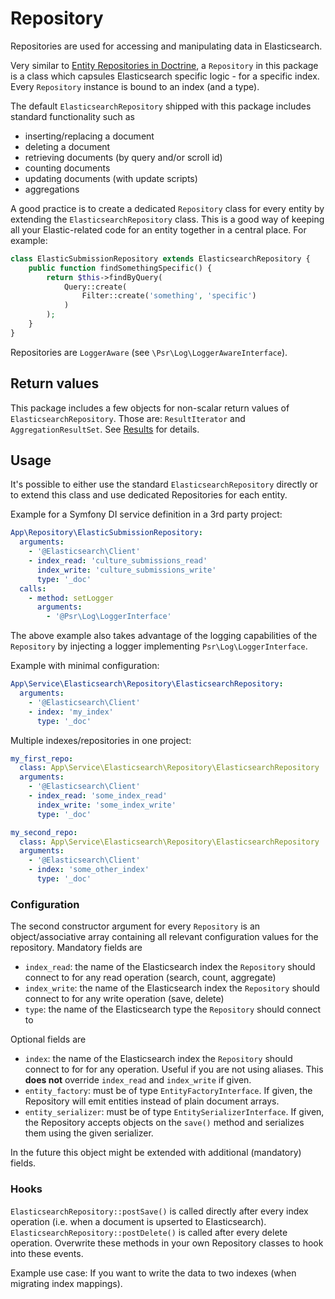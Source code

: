 # Repository
Repositories are used for accessing and manipulating data in Elasticsearch.

Very similar to [Entity Repositories in Doctrine](https://www.doctrine-project.org/projects/doctrine-orm/en/2.6/reference/working-with-objects.html), a `Repository` in this package is a class which capsules Elasticsearch specific logic - for a specific index.
Every `Repository` instance is bound to an index (and a type).

The default `ElasticsearchRepository` shipped with this package includes standard functionality such as
 - inserting/replacing a document
 - deleting a document
 - retrieving documents (by query and/or scroll id)
 - counting documents
 - updating documents (with update scripts)
 - aggregations

A good practice is to create a dedicated `Repository` class for every entity by extending the `ElasticsearchRepository` class. This is a good way of keeping all your Elastic-related code for an entity together in a central place. For example:
```php
class ElasticSubmissionRepository extends ElasticsearchRepository {
    public function findSomethingSpecific() {
        return $this->findByQuery(
            Query::create(
                Filter::create('something', 'specific')
            )
        );
    }
}
``` 

Repositories are `LoggerAware` (see `\Psr\Log\LoggerAwareInterface`).

## Return values
This package includes a few objects for non-scalar return values of `ElasticsearchRepository`. Those are: `ResultIterator` and `AggregationResultSet`. See [Results](RESULTS.md) for details.

## Usage
It's possible to either use the standard `ElasticsearchRepository` directly or to extend this class and use dedicated Repositories for each entity.

Example for a Symfony DI service definition in a 3rd party project:
```yaml
App\Repository\ElasticSubmissionRepository:
  arguments:
    - '@Elasticsearch\Client'
    - index_read: 'culture_submissions_read'
      index_write: 'culture_submissions_write'
      type: '_doc'
  calls:
    - method: setLogger
      arguments:
        - '@Psr\Log\LoggerInterface'
```

The above example also takes advantage of the logging capabilities of the `Repository` by injecting a logger implementing `Psr\Log\LoggerInterface`.

Example with minimal configuration:
```yaml
App\Service\Elasticsearch\Repository\ElasticsearchRepository:
  arguments:
    - '@Elasticsearch\Client'
    - index: 'my_index'
      type: '_doc'
```

Multiple indexes/repositories in one project:
```yaml
my_first_repo:
  class: App\Service\Elasticsearch\Repository\ElasticsearchRepository
  arguments:
    - '@Elasticsearch\Client'
    - index_read: 'some_index_read'
      index_write: 'some_index_write'
      type: '_doc'

my_second_repo:
  class: App\Service\Elasticsearch\Repository\ElasticsearchRepository
  arguments:
    - '@Elasticsearch\Client'
    - index: 'some_other_index'
      type: '_doc'
```

### Configuration
The second constructor argument for every `Repository` is an object/associative array containing all relevant configuration values for the repository.
Mandatory fields are
 - `index_read`: the name of the Elasticsearch index the `Repository` should connect to for any read operation (search, count, aggregate)
 - `index_write`: the name of the Elasticsearch index the `Repository` should connect to for any write operation (save, delete)
 - `type`: the name of the Elasticsearch type the `Repository` should connect to

Optional fields are
- `index`: the name of the Elasticsearch index the `Repository` should connect to for for any operation. Useful if you are not using aliases. This **does not** override `index_read` and `index_write` if given.
- `entity_factory`: must be of type `EntityFactoryInterface`. If given, the Repository will emit entities instead of plain document arrays.
- `entity_serializer`: must be of type `EntitySerializerInterface`. If given, the Repository accepts objects on the `save()` method and serializes them using the given serializer. 

In the future this object might be extended with additional (mandatory) fields.

### Hooks
`ElasticsearchRepository::postSave()` is called directly after every index operation (i.e. when a document is upserted to Elasticsearch). `ElasticsearchRepository::postDelete()` is called after every delete operation.
Overwrite these methods in your own Repository classes to hook into these events.


Example use case: If you want to write the data to two indexes (when migrating index mappings). 
